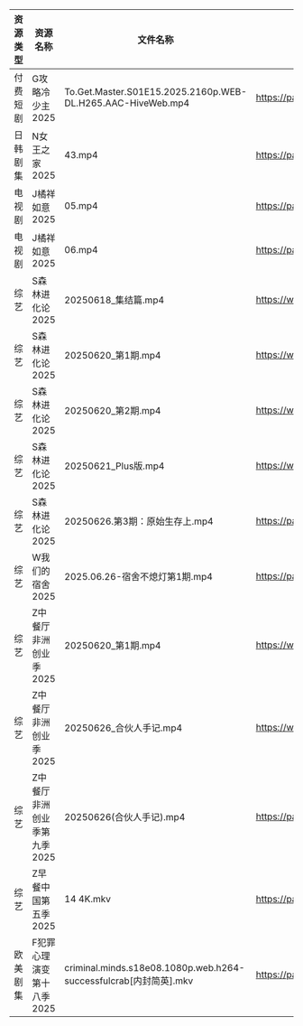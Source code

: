 | 资源类型 | 资源名称             | 文件名称                                                          | 分享链接                                 | 更新时间                |
| ---- | ---------------- | ------------------------------------------------------------- | ------------------------------------ | ------------------- |
| 付费短剧 | G攻略冷少主2025       | To.Get.Master.S01E15.2025.2160p.WEB-DL.H265.AAC-HiveWeb.mp4   | https://pan.quark.cn/s/1914edeeaf5d  | 2025-06-26 16:23:06 |
| 日韩剧集 | N女王之家2025        | 43.mp4                                                        | https://pan.quark.cn/s/a85463f38f49  | 2025-06-26 16:29:48 |
| 电视剧  | J橘祥如意2025        | 05.mp4                                                        | https://pan.quark.cn/s/e2931b477308  | 2025-06-26 16:26:20 |
| 电视剧  | J橘祥如意2025        | 06.mp4                                                        | https://pan.quark.cn/s/e2931b477308  | 2025-06-26 16:26:23 |
| 综艺   | S森林进化论2025       | 20250618_集结篇.mp4                                              | https://www.alipan.com/s/TbVvSKmgvXJ | 2025-06-26 19:04:42 |
| 综艺   | S森林进化论2025       | 20250620_第1期.mp4                                              | https://www.alipan.com/s/TbVvSKmgvXJ | 2025-06-26 19:04:41 |
| 综艺   | S森林进化论2025       | 20250620_第2期.mp4                                              | https://www.alipan.com/s/TbVvSKmgvXJ | 2025-06-26 19:04:41 |
| 综艺   | S森林进化论2025       | 20250621_Plus版.mp4                                            | https://www.alipan.com/s/TbVvSKmgvXJ | 2025-06-26 19:04:40 |
| 综艺   | S森林进化论2025       | 20250626.第3期：原始生存上.mp4                                        | https://pan.quark.cn/s/8327d6c716a3  | 2025-06-26 16:42:03 |
| 综艺   | W我们的宿舍2025       | 2025.06.26-宿舍不熄灯第1期.mp4                                       | https://pan.quark.cn/s/f9a388d84b7d  | 2025-06-26 16:42:42 |
| 综艺   | Z中餐厅非洲创业季2025    | 20250620_第1期.mp4                                              | https://www.alipan.com/s/MMWFugkNYtf | 2025-06-26 14:04:29 |
| 综艺   | Z中餐厅非洲创业季2025    | 20250626_合伙人手记.mp4                                            | https://www.alipan.com/s/MMWFugkNYtf | 2025-06-26 14:04:29 |
| 综艺   | Z中餐厅非洲创业季第九季2025 | 20250626(合伙人手记).mp4                                           | https://pan.quark.cn/s/b593f5a4180b  | 2025-06-26 16:43:09 |
| 综艺   | Z早餐中国第五季2025     | 14 4K.mkv                                                     | https://pan.quark.cn/s/8bf6a96b483b  | 2025-06-26 16:39:26 |
| 欧美剧集 | F犯罪心理演变第十八季2025  | criminal.minds.s18e08.1080p.web.h264-successfulcrab[内封简英].mkv | https://pan.quark.cn/s/38a701ac585c  | 2025-06-26 16:22:29 |
